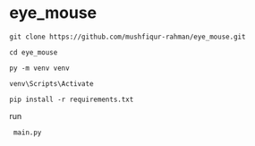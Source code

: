 # eye_mouse

```
git clone https://github.com/mushfiqur-rahman/eye_mouse.git
```
```
cd eye_mouse
```

```
py -m venv venv
```

```
venv\Scripts\Activate
```
```
pip install -r requirements.txt
```

run
```
 main.py
```
